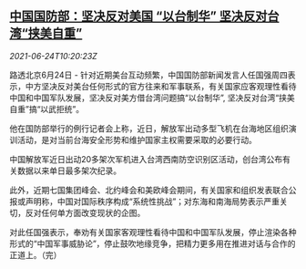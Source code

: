 <!--1624530663000-->
[中国国防部：坚决反对美国 “以台制华” 坚决反对台湾“挟美自重”](https://cn.reuters.com/article/china-defence-us-tw-interaction-0624-idCNKCS2E013I)
------

<div><i>2021-06-24T10:20:23Z</i></div><p>路透北京6月24日 - 针对近期美台互动频繁，中国国防部新闻发言人任国强周四表示，中方坚决反对美台任何形式的官方往来和军事联系，有关国家应客观理性看待中国和中国军队发展，坚决反对美方借台湾问题搞“以台制华”, 坚决反对台湾“挟美自重”搞“以武拒统”。</p><p>他在国防部举行的例行记者会上称，近日，解放军出动多型飞机在台海地区组织演训活动，是对当前台海安全形势和维护国家主权需要采取的必要行动。</p><p>中国解放军近日出动20多架次军机进入台湾西南防空识别区活动，创台湾公布有关数据以来单日最多架次纪录。</p><p>此外，近期七国集团峰会、北约峰会和美欧峰会期间，有关国家和组织发表联合公报或声明称，中国对国际秩序构成“系统性挑战”；对东海和南海局势表示严重关切，反对任何单方面改变现状的企图。</p><p>对此任国强表示，奉劝有关国家客观理性看待中国和中国军队发展，停止渲染各种形式的“中国军事威胁论”，停止鼓吹地缘竞争，把精力更多用在推进对话与合作的正道上。（完）</p>
